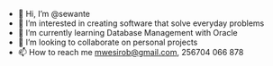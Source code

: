 - 👋 Hi, I’m @sewante
- 👀 I’m interested in creating software that solve everyday problems
- 🌱 I’m currently learning Database Management with Oracle
- 💞️ I’m looking to collaborate on personal projects
- 📫 How to reach me mwesirob@gmail.com, 256704 066 878

<!---
sewante/sewante is a ✨ special ✨ repository because its `README.md` (this file) appears on your GitHub profile.
You can click the Preview link to take a look at your changes.
--->
